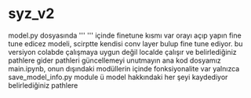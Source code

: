 # syz_v2

model.py dosyasında ''' ''' içinde finetune kısmı var orayı açıp yapın fine tune edicez modeli, scirptte kendisi conv layer bulup fine tune ediyor. 
bu versiyon colabde çalışmaya uygun değil localde çalışır ve belirlediğiniz pathlere gider 
pathleri güncellemeyi unutmayın
ana kod dosyamız main.ipynb, onun dışındaki modüllerin içinde fonksiyonalite var yalnızca
save_model_info.py module ü model hakkındaki her şeyi kaydediyor belirlediğiniz pathlere 
